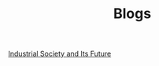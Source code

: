 ﻿---
layout: page
title: Blogs
description: >
  Seon's note.
menu: true
order: 1
---

[Industrial Society and Its Future](/article/)

